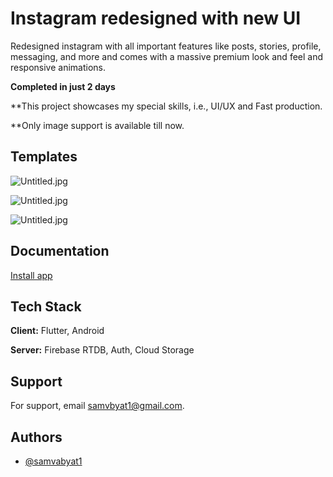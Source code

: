 
# Instagram redesigned with new UI

Redesigned instagram with all important features like posts, stories, profile, messaging, and more and comes with a massive premium look and feel and responsive animations. 

**Completed in just 2 days**

**This project showcases my special skills, i.e., UI/UX and Fast production. 

**Only image support is available till now. 

## Templates

![Untitled.jpg](https://i.postimg.cc/524mn5jt/Untitled.jpg)

![Untitled.jpg](https://i.postimg.cc/BZrGRbGD/Untitled1.jpg)

![Untitled.jpg](https://i.postimg.cc/DyRRYyRD/Untitled2.jpg)


## Documentation

[Install app](https://mega.nz/folder/8UYHWaDL#bac2jfIjZ2-Vzfrs0uQwAQ)


## Tech Stack

**Client:** Flutter, Android

**Server:** Firebase RTDB, Auth, Cloud Storage


## Support

For support, email samvbyat1@gmail.com.


## Authors

- [@samvabyat1](https://github.com/samvabyat1)

